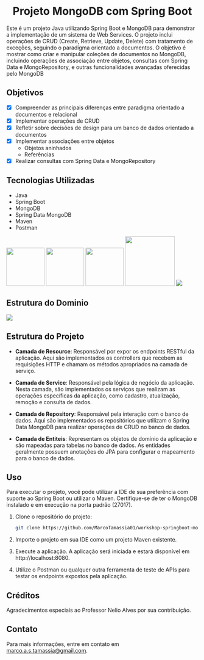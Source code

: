 <h1 align="center">Projeto MongoDB com Spring Boot</h1>

<p>Este é um projeto Java utilizando Spring Boot e MongoDB para demonstrar a implementação de um sistema de Web Services.  O projeto inclui operações de CRUD (Create, Retrieve, Update, Delete) com tratamento de exceções, seguindo o paradigma orientado a documentos. O objetivo é mostrar como criar e manipular coleções de documentos no MongoDB, incluindo operações de associação entre objetos, consultas com Spring Data e MongoRepository, e outras funcionalidades avançadas oferecidas pelo MongoDB</p>

## Objetivos
- [x] Compreender as principais diferenças entre paradigma orientado a documentos e relacional
- [x] Implementar operações de CRUD
- [x] Refletir sobre decisões de design para um banco de dados orientado a documentos
- [x] Implementar associações entre objetos
    -  Objetos aninhados
    - Referências
- [x] Realizar consultas com Spring Data e MongoRepository

## Tecnologias Utilizadas

 - Java
 - Spring Boot
 - MongoDB
 - Spring Data MongoDB
 - Maven
 - Postman
   
  <img height = 100 hidht = 120 src="https://cdn.jsdelivr.net/gh/devicons/devicon@latest/icons/java/java-original-wordmark.svg" /> <img height = 100 hidht = 120 src="https://cdn.jsdelivr.net/gh/devicons/devicon@latest/icons/spring/spring-original-wordmark.svg" />   <img height = 100 hidht = 120img src="https://cdn.jsdelivr.net/gh/devicons/devicon@latest/icons/mongodb/mongodb-original-wordmark.svg" /> <img height = 130 hidht = 120 src="https://cdn.jsdelivr.net/gh/devicons/devicon@latest/icons/postman/postman-original-wordmark.svg" />   <img src="https://cdn.jsdelivr.net/gh/devicons/devicon@latest/icons/maven/maven-original-wordmark.svg" /> 
            
       
                
## Estrutura do Dominio

<img src =https://r2.easyimg.io/vn0arpmjl/mongo.png  />


## Estrutura do Projeto
  * **Camada de Resource**: Responsável por expor os endpoints RESTful da aplicação. Aqui são implementados os controllers que recebem as requisições HTTP e chamam os métodos apropriados na camada de serviço.
 
  * **Camada de Service**: Responsável pela lógica de negócio da aplicação. Nesta camada, são implementados os serviços que realizam as operações específicas da aplicação, como cadastro, atualização, remoção e consulta de dados.

  * **Camada de Repository**: Responsável pela interação com o banco de dados. Aqui são implementados os repositórios que utilizam o Spring Data MongoDB para realizar operações de CRUD no banco de dados.
 
  * **Camada de Entiteis**: Representam os objetos de domínio da aplicação e são mapeadas para tabelas no banco de dados. As entidades geralmente possuem anotações do JPA para configurar o mapeamento para o banco de dados.


## Uso
Para executar o projeto, você pode utilizar a IDE de sua preferência com suporte ao Spring Boot ou utilizar o Maven. Certifique-se de ter o MongoDB instalado e em execução na porta padrão (27017).

1. Clone o repositório do projeto:
   ```bash
   git clone https://github.com/MarcoTamassia01/workshop-springboot-mongodb.git

2. Importe o projeto em sua IDE como um projeto Maven existente.

3. Execute a aplicação. A aplicação será iniciada e estará disponível em http://localhost:8080.

4. Utilize o Postman ou qualquer outra ferramenta de teste de APIs para testar os endpoints expostos pela aplicação.



## Créditos

Agradecimentos especiais ao Professor Nelio Alves por sua contribuição.

## Contato

Para mais informações, entre em contato em marco.a.s.tamassia@gmail.com.
